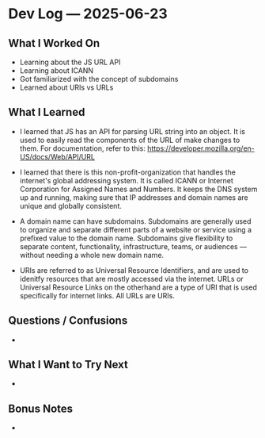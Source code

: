 # Dev Log — 2025-06-23

## What I Worked On

- Learning about the JS URL API
- Learning about ICANN
- Got familiarized with the concept of subdomains
- Learned about URIs vs URLs

## What I Learned

- I learned that JS has an API for parsing URL string into an object.
  It is used to easily read the components of the URL of make changes to them.
  For documentation, refer to this: https://developer.mozilla.org/en-US/docs/Web/API/URL

- I learned that there is this non-profit-organization that handles the internet's global
  addressing system. It is called ICANN or Internet Corporation for Assigned Names and Numbers.
  It keeps the DNS system up and running, making sure that IP addresses and domain names
  are unique and globally consistent.

- A domain name can have subdomains. Subdomains are generally used to organize and separate
  different parts of a website or service using a prefixed value to the domain name.
  Subdomains give flexibility to separate content, functionality, infrastructure, teams, or
  audiences — without needing a whole new domain name.

- URIs are referred to as Universal Resource Identifiers, and are used to idenitfy resources
  that are mostly accessed via the internet. URLs or Universal Resource Links on the otherhand
  are a type of URI that is used specifically for internet links. All URLs are URIs.

## Questions / Confusions

-

## What I Want to Try Next

-

## Bonus Notes

-
